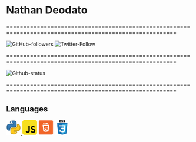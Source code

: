 # Nathan Deodato

========================================================================================================

![GitHub-followers](https://img.shields.io/github/followers/NathanDeodato?label=NT-Github&style=social)
![Twitter-Follow](https://img.shields.io/twitter/follow/DeodatoNat?label=NT-Twitter&style=social)

========================================================================================================

![Github-status](https://github-readme-stats.vercel.app/api?username=NathanDeodato)

========================================================================================================

## Languages

<p>
<a href="https://www.python.org/">
    <img src="/Img/Python-icon.png" width="40px">
</a>
<img src="/Img/Javascript-icon.png" width="40px">
<img src="/Img/HTML-icon.png" width="40px">
<img src="/Img/CSS-icon.png" width="40px">
</p>

